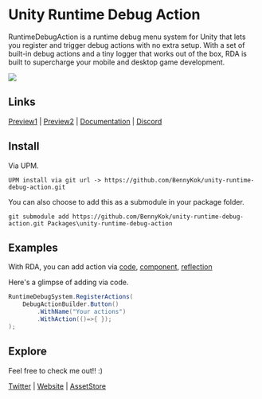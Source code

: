 # Unity Runtime Debug Action

RuntimeDebugAction is a runtime debug menu system for Unity that lets you register and trigger debug actions with no extra setup. With a set of built-in debug actions and a tiny logger that works out of the box, RDA is built to supercharge your mobile and desktop game development.

![](https://bennykok.github.io/runtime-debug-action-docs/images/2020-12-14-11-20-22.png)

## Links

[Preview1](https://twitter.com/BennyKokMusic/status/1405039828337455116) | [Preview2](https://twitter.com/BennyKokMusic/status/1316547829817466880) | [Documentation](https://bennykok.github.io/runtime-debug-action-docs/manuals/QuickStart/index.html) | [Discord](https://discord.gg/fHGsArj) 

## Install

Via UPM.

```
UPM install via git url -> https://github.com/BennyKok/unity-runtime-debug-action.git
```

You can also choose to add this as a submodule in your package folder.

```
git submodule add https://github.com/BennyKok/unity-runtime-debug-action.git Packages\unity-runtime-debug-action
```

## Examples

With RDA, you can add action via [code](https://bennykok.github.io/runtime-debug-action-docs/manuals/CustomActions/fluent-api.html), [component](https://bennykok.github.io/runtime-debug-action-docs/manuals/CustomActions/debug-action-component.html), [reflection](https://bennykok.github.io/runtime-debug-action-docs/manuals/CustomActions/attribute-reflection.html)

Here's a glimpse of adding via code.

```csharp
RuntimeDebugSystem.RegisterActions(
    DebugActionBuilder.Button()
        .WithName("Your actions")
        .WithAction(()=>{ });
);
```

## Explore
Feel free to check me out!! :)

[Twitter](https://twitter.com/BennyKokMusic) | [Website](https://bennykok.com) | [AssetStore](https://assetstore.unity.com/publishers/28510)
